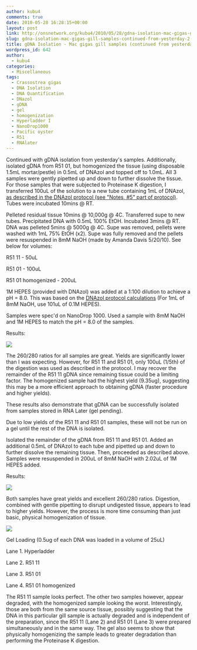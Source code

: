 ```yaml
---
author: kubu4
comments: true
date: 2010-05-28 16:28:15+00:00
layout: post
link: http://onsnetwork.org/kubu4/2010/05/28/gdna-isolation-mac-gigas-gill-samples-continued-from-yesterday-2/
slug: gdna-isolation-mac-gigas-gill-samples-continued-from-yesterday-2
title: gDNA Isolation - Mac gigas gill samples (continued from yesterday)
wordpress_id: 642
author:
  - kubu4
categories:
  - Miscellaneous
tags:
  - Crassostrea gigas
  - DNA Isolation
  - DNA Quantification
  - DNazol
  - gDNA
  - gel
  - homogenization
  - Hyperladder I
  - NanoDrop1000
  - Pacific oyster
  - R51
  - RNAlater
---
```


Continued with gDNA isolation from yesterday's samples. Additionally, isolated gDNA from R51 01, but homogenized the tissue (using disposable 1.5mL mortar/pestle) in 0.5mL of DNAzol and topped off to 1.0mL. All 3 samples were gently pipetted up and down to further dissolve the tissue. For those samples that were subjected to Proteinase K digestion, I transferred 100uL of the solution to a new tube containing 1mL of DNAzol, [as described in the DNAzol protocol (see "Notes, #5" part of protocol)](http://www.mrcgene.com/dnazol.htm). Tubes were incubated 10mins @ RT.

Pelleted residual tissue 10mins @ 10,000g @ 4C. Transferred supe to new tubes. Precipitated DNA with 0.5mL 100% EtOH. Incubated 3mins @ RT. DNA was pelleted 5mins @ 5000g @ 4C. Supe was removed, pellets were washed with 1mL 75% EtOH (x2). Supe was fully removed and the pellets were resuspended in 8mM NaOH (made by Amanda Davis 5/20/10). See below for volumes:

R51 11 - 50uL

R51 01 - 100uL

R51 01 homogenized - 200uL

1M HEPES (provided with DNAzol) was added at a 1:100 dilution to achieve a pH = 8.0. This was based on the [DNAzol protocol calculations](http://www.mrcgene.com/dnazol.htm) (For 1mL of 8mM NaOH, use 101uL of 0.1M HEPES).

Samples were spec'd on NanoDrop 1000. Used a sample with 8mM NaOH and 1M HEPES to match the pH = 8.0 of the samples.

Results:

![](http://eagle.fish.washington.edu/Arabidopsis/20100528%20gDNA-01.JPG)

The 260/280 ratios for all samples are great. Yields are significantly lower than I was expecting. However, for R51 11 and R51 01, only 100uL (1/5th) of the digestion was used as described in the protocol. I may recover the remainder of the R51 11 gDNA since remaining tissue could be a limiting factor. The homogenized sample had the highest yield (9.35ug), suggesting this may be a more efficient approach to obtaining gDNA (faster procedure and higher yields).

These results also demonstrate that gDNA can be successfully isolated from samples stored in RNA Later (gel pending).

Due to low yields of the R51 11 and R51 01 samples, these will not be run on a gel until the rest of the DNA is isolated.

Isolated the remainder of the gDNA from R51 11 and R51 01. Added an additional 0.5mL of DNAzol to each tube and pipetted up and down to further dissolve the remaining tissue. Then, proceeded as described above. Samples were resuspended in 200uL of 8mM NaOH with 2.02uL of 1M HEPES added.

Results:

![](http://eagle.fish.washington.edu/Arabidopsis/20100528%20gDNA-02.JPG)

Both samples have great yields and excellent 260/280 ratios. Digestion, combined with gentle pipetting to disrupt undigested tissue, appears to lead to higher yields. However, the process is more time consuming than just basic, physical homogenization of tissue.

![](http://eagle.fish.washington.edu/Arabidopsis/20100601-01.jpg)

Gel Loading (0.5ug of each DNA was loaded in a volume of 25uL)

Lane 1. Hyperladder

Lane 2. R51 11

Lane 3. R51 01

Lane 4. R51 01 homogenized

The R51 11 sample looks perfect. The other two samples however, appear degraded, with the homogenized sample looking the worst. Interestingly, those are both from the same source tissue, possibly suggesting that the DNA in this particular gill sample is actually degraded and is independent of the preparation, since the R51 11 (Lane 2) and R51 01 (Lane 3) were prepared simultaneously and in the same way. The gel also seems to show that physically homogenizing the sample leads to greater degradation than performing the Proteinase K digestion.
